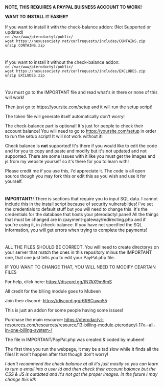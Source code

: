 **NOTE, THIS REQUIRES A PAYPAL BUISNESS ACCOUNT TO WORK!**

**WANT TO INSTALL IT EASIER?**</br></br>
If you want to install it with the check-balance addon: (Not Supported or updated)</br>
``cd /var/www/pterodactyl/public/``<br>
``wget https://nexussociety.net/curlrequests/includes/CONTAINS.zip``</br>
``unzip CONTAINS.zip``<br>

#

If you want to install it without the check-balance addon:</br>
``cd /var/www/pterodactyl/public/``<br>
``wget https://nexussociety.net/curlrequests/includes/EXCLUDES.zip``</br>
``unzip EXCLUDES.zip``<br>

#
You must go to the IMPORTANT file and read what's in there or none of this will work!

Then just go to https://yoursite.com/setup and it will run the setup script!


The token file will generate itself automatically don't worry!

The check-balance part is optional! It's just for people to check their account balance!
You will need to go to https://yoursite.com/setup in order to run the setup script! It will not work without it!

Check balance is **not** supported! It's there if you would like to edit the code and for you to copy and paste and modify but it's not updated and not supported. There are some issues with it like you must get the images and js from my website yourself so it's there for you to learn with!

Please credit me if you use this, I'd appreciate it. The code is all open source though you may fork this or edit this as you wish and use it for yourself.

#

**IMPORTANT!!** There is sections that require you to input SQL data. I cannot include this in the install script because of security vulnerablities! I've set the credentials to default stuff but you will need to change this. It's the credentials for the database that hosts your pterodactyl panel! All the things that must be changed are in /payment-gateway/redirecting.php and if you're using it, in /check-balance. If you have not specified the SQL information, you will get errors when trying to complete the payments!

#

ALL THE FILES SHOULD BE CORRECT. You will need to create directorys on your server that match the ones in this repository minus the IMPORTANT one, that one just tells you to edit your PayPal.php file.

IF YOU WANT TO CHANGE THAT, YOU WILL NEED TO MODIFY CEARTAIN FILES

For help, click here: https://discord.gg/tN7AX9m8mS

All credit for the billing module goes to Mubeen 

Join their discord: https://discord.gg/r6RBCuwn55 

This is just an addon for some people having some issues!

Purchase the main resource: https://pterodactyl-resources.com/resources/resource/13-billing-module-pterodacyl-17x--all-in-one-billing-system-/

The file in IMPORTANT/PayPal.php was created & coded by mubeen!

The first time you run the webpage, it may be a tad slow while it finds all the files! It won't happen after that though don't worry!

*I don't recommend the check balance at all it's just mostly so you can learn to turn a email into a user Id and then check their account balance but the CSS & JS is outdated and it's not got the proper images. In the future I may change this idk*
